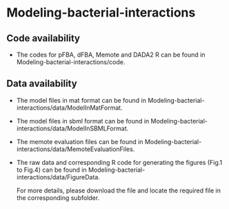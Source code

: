 # Modeling-bacterial-interactions

Code availability
-------
- The codes for pFBA, dFBA, Memote and DADA2 R can be found in Modeling-bacterial-interactions/code.

Data availability
-------
- The model files in mat format can be found in Modeling-bacterial-interactions/data/ModelInMatFormat.

- The model files in sbml format can be found in Modeling-bacterial-interactions/data/ModelInSBMLFormat.

- The memote evaluation files can be found in Modeling-bacterial-interactions/data/MemoteEvaluationFiles.

- The raw data and corresponding R code for generating the figures (Fig.1 to Fig.4) can be found in Modeling-bacterial-interactions/data/FigureData.

  For more details, please download the file and locate the required file in the corresponding subfolder.  

 
